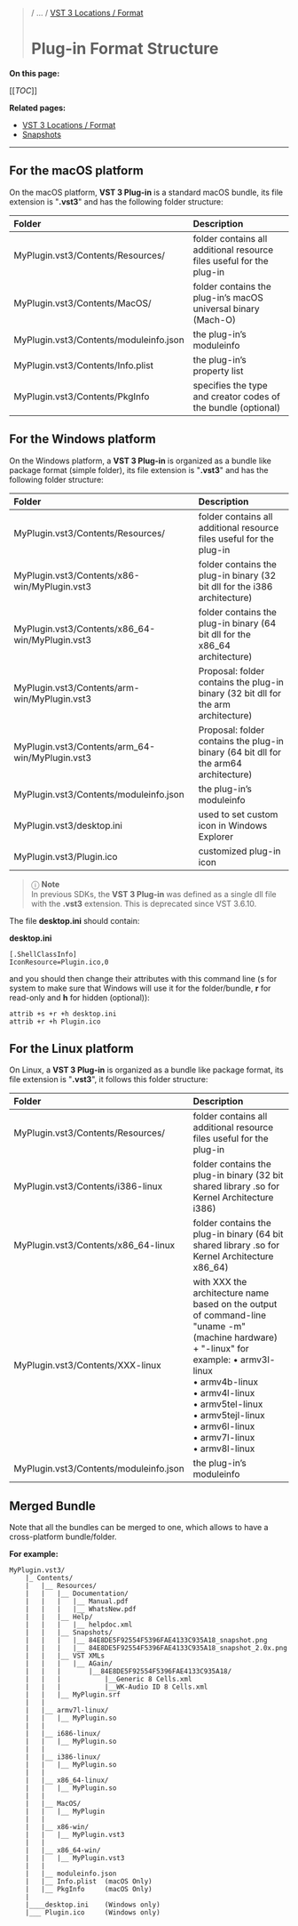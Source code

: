 >/ ... / [VST 3 Locations / Format](Index.md)
>
># Plug-in Format Structure

**On this page:**

[[_TOC_]]

**Related pages:**

- [VST 3 Locations / Format](Index.md)
- [Snapshots](Snapshots.md)

---

## For the macOS platform

On the macOS platform, **VST 3 Plug-in** is a standard macOS bundle, its file extension is "**.vst3**" and has the following folder structure:

| Folder                                 | Description                                                   |
| :-                                     | :-                                                            |
| MyPlugin.vst3/Contents/Resources/      | folder contains all additional resource files useful for the plug-in |
| MyPlugin.vst3/Contents/MacOS/          | folder contains the plug-in’s macOS universal binary (Mach-O) |
| MyPlugin.vst3/Contents/moduleinfo.json | the plug-in’s moduleinfo                                   |
| MyPlugin.vst3/Contents/Info.plist      | the plug-in’s property list                                   |
| MyPlugin.vst3/Contents/PkgInfo         | specifies the type and creator codes of the bundle (optional) |

## For the Windows platform

On the Windows platform, a **VST 3 Plug-in** is organized as a bundle like package format (simple folder), its file extension is "**.vst3**" and has the following folder structure:

| Folder                                          | Description                  |
| :-                                              | :-                           |
| MyPlugin.vst3/Contents/Resources/               | folder contains all additional resource files useful for the plug-in |
| MyPlugin.vst3/Contents/x86-win/MyPlugin.vst3    | folder contains the plug-in binary (32 bit dll for the i386 architecture) |
| MyPlugin.vst3/Contents/x86_64-win/MyPlugin.vst3 | folder contains the plug-in binary (64 bit dll for the x86_64 architecture) |
| MyPlugin.vst3/Contents/arm-win/MyPlugin.vst3    | Proposal: folder contains the plug-in binary (32 bit dll for the arm architecture) |
| MyPlugin.vst3/Contents/arm_64-win/MyPlugin.vst3 | Proposal: folder contains the plug-in binary (64 bit dll for the arm64 architecture) |
| MyPlugin.vst3/Contents/moduleinfo.json          | the plug-in’s moduleinfo |
| MyPlugin.vst3/desktop.ini                       | used to set custom icon in Windows Explorer |
| MyPlugin.vst3/Plugin.ico                        | customized plug-in icon |

>ⓘ **Note**\
>In previous SDKs, the **VST 3 Plug-in** was defined as a single dll file with the **.vst3** extension. This is deprecated since VST 3.6.10.

The file **desktop.ini** should contain:

**desktop.ini**

``` text
[.ShellClassInfo]
IconResource=Plugin.ico,0
```

and you should then change their attributes with this command line (s for system to make sure that Windows will use it for the folder/bundle, **r** for read-only and **h** for hidden (optional)):

``` msdos
attrib +s +r +h desktop.ini
attrib +r +h Plugin.ico
```

## For the Linux platform

On Linux, a **VST 3 Plug-in** is organized as a bundle like package format, its file extension is "**.vst3**", it follows this folder structure:
 
| Folder                                 | Description                        |
| :-                                     | :-                                 |
| MyPlugin.vst3/Contents/Resources/      | folder contains all additional resource files useful for the plug-in |
| MyPlugin.vst3/Contents/i386-linux      | folder contains the plug-in binary (32 bit shared library .so for Kernel Architecture i386) |
| MyPlugin.vst3/Contents/x86_64-linux    | folder contains the plug-in binary (64 bit shared library .so for Kernel Architecture x86_64) |
| MyPlugin.vst3/Contents/XXX-linux       | with XXX the architecture name based on the output of command-line "uname -m" (machine hardware) + "-linux" for example: • armv3l-linux<br> • armv4b-linux<br> • armv4l-linux<br> • armv5tel-linux<br> • armv5tejl-linux<br> • armv6l-linux<br> • armv7l-linux<br> • armv8l-linux |
| MyPlugin.vst3/Contents/moduleinfo.json | the plug-in’s moduleinfo |

## Merged Bundle

Note that all the bundles can be merged to one, which allows to have a cross-platform bundle/folder.

**For example:**

``` text
MyPlugin.vst3/
    |_ Contents/
    |   |__ Resources/
    |   |   |__ Documentation/
    |   |   |   |__ Manual.pdf
    |   |   |   |__ WhatsNew.pdf
    |   |   |__ Help/
    |   |   |   |__ helpdoc.xml
    |   |   |__ Snapshots/
    |   |   |   |__ 84E8DE5F92554F5396FAE4133C935A18_snapshot.png
    |   |   |   |__ 84E8DE5F92554F5396FAE4133C935A18_snapshot_2.0x.png
    |   |   |__ VST XMLs
    |   |   |   |__ AGain/
    |   |   |       |__84E8DE5F92554F5396FAE4133C935A18/
    |   |   |           |__Generic 8 Cells.xml
    |   |   |           |__WK-Audio ID 8 Cells.xml
    |   |   |__ MyPlugin.srf
    |   |
    |   |__ armv7l-linux/
    |   |   |__ MyPlugin.so
    |   |
    |   |__ i686-linux/
    |   |   |__ MyPlugin.so
    |   |
    |   |__ i386-linux/
    |   |   |__ MyPlugin.so
    |   |
    |   |__ x86_64-linux/
    |   |   |__ MyPlugin.so
    |   |
    |   |__ MacOS/
    |   |   |__ MyPlugin
    |   |
    |   |__ x86-win/
    |   |   |__ MyPlugin.vst3
    |   |
    |   |__ x86_64-win/
    |   |   |__ MyPlugin.vst3
    |   |
    |   |__ moduleinfo.json
    |   |__ Info.plist  (macOS Only)
    |   |__ PkgInfo     (macOS Only)
    |
    |____desktop.ini    (Windows only)
    |___ Plugin.ico     (Windows only)
```
